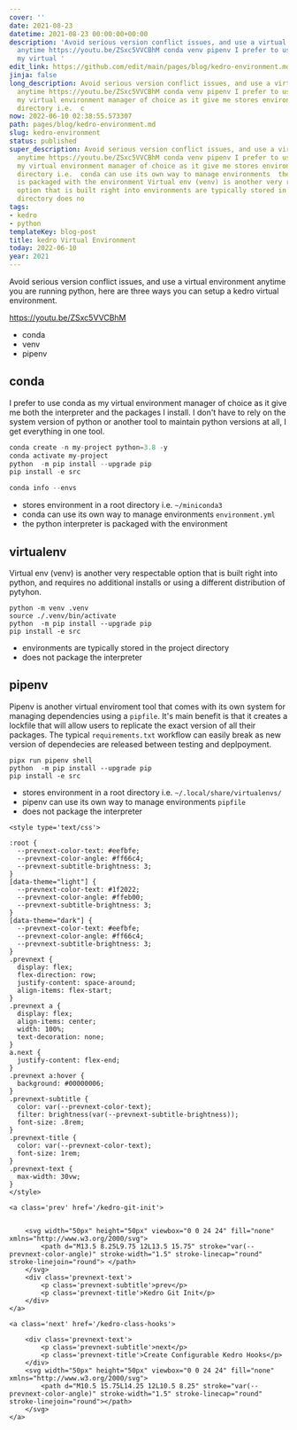 ```yaml
---
cover: ''
date: 2021-08-23
datetime: 2021-08-23 00:00:00+00:00
description: 'Avoid serious version conflict issues, and use a virtual environment
  anytime https://youtu.be/ZSxc5VVCBhM conda venv pipenv I prefer to use conda as
  my virtual '
edit_link: https://github.com/edit/main/pages/blog/kedro-environment.md
jinja: false
long_description: Avoid serious version conflict issues, and use a virtual environment
  anytime https://youtu.be/ZSxc5VVCBhM conda venv pipenv I prefer to use conda as
  my virtual environment manager of choice as it give me stores environment in a root
  directory i.e.  c
now: 2022-06-10 02:38:55.573307
path: pages/blog/kedro-environment.md
slug: kedro-environment
status: published
super_description: Avoid serious version conflict issues, and use a virtual environment
  anytime https://youtu.be/ZSxc5VVCBhM conda venv pipenv I prefer to use conda as
  my virtual environment manager of choice as it give me stores environment in a root
  directory i.e.  conda can use its own way to manage environments  the python interpreter
  is packaged with the environment Virtual env (venv) is another very respectable
  option that is built right into environments are typically stored in the project
  directory does no
tags:
- kedro
- python
templateKey: blog-post
title: kedro Virtual Environment
today: 2022-06-10
year: 2021
---
```


Avoid serious version conflict issues, and use a virtual environment anytime
you are running python, here are three ways you can setup a kedro virtual
environment.

https://youtu.be/ZSxc5VVCBhM

* conda
* venv
* pipenv

## conda

I prefer to use conda as my virtual environment manager of choice as it give me
both the interpreter and the packages I install.  I don't have to rely on the
system version of python or another tool to maintain python versions at all, I
get everything in one tool.

``` python
conda create -n my-project python=3.8 -y
conda activate my-project
python  -m pip install --upgrade pip
pip install -e src
```

``` python
conda info --envs
```

* stores environment in a root directory i.e. `~/miniconda3`
* conda can use its own way to manage environments `environment.yml`
* the python interpreter is packaged with the environment

## virtualenv

Virtual env (venv) is another very respectable option that is built right into
python, and requires no additional installs or using a different distribution
of pytyhon.

```
python -m venv .venv
source ./.venv/bin/activate
python  -m pip install --upgrade pip
pip install -e src
```

* environments are typically stored in the project directory
* does not package the interpreter

## pipenv

Pipenv is another virtual enviroment tool that comes with its own system for
managing dependencies using a `pipfile`.  It's main benefit is that it creates
a lockfile that will allow users to replicate the exact version of all their
packages.  The typical `requirements.txt` workflow can easily break as new
version of dependecies are released between testing  and deplpoyment.

```
pipx run pipenv shell
python  -m pip install --upgrade pip
pip install -e src
```
* stores environment in a root directory i.e. `~/.local/share/virtualenvs/`
* pipenv can use its own way to manage environments `pipfile`
* does not package the interpreter
<div class='prevnext'>

    <style type='text/css'>

    :root {
      --prevnext-color-text: #eefbfe;
      --prevnext-color-angle: #ff66c4;
      --prevnext-subtitle-brightness: 3;
    }
    [data-theme="light"] {
      --prevnext-color-text: #1f2022;
      --prevnext-color-angle: #ffeb00;
      --prevnext-subtitle-brightness: 3;
    }
    [data-theme="dark"] {
      --prevnext-color-text: #eefbfe;
      --prevnext-color-angle: #ff66c4;
      --prevnext-subtitle-brightness: 3;
    }
    .prevnext {
      display: flex;
      flex-direction: row;
      justify-content: space-around;
      align-items: flex-start;
    }
    .prevnext a {
      display: flex;
      align-items: center;
      width: 100%;
      text-decoration: none;
    }
    a.next {
      justify-content: flex-end;
    }
    .prevnext a:hover {
      background: #00000006;
    }
    .prevnext-subtitle {
      color: var(--prevnext-color-text);
      filter: brightness(var(--prevnext-subtitle-brightness));
      font-size: .8rem;
    }
    .prevnext-title {
      color: var(--prevnext-color-text);
      font-size: 1rem;
    }
    .prevnext-text {
      max-width: 30vw;
    }
    </style>
    
    <a class='prev' href='/kedro-git-init'>
    

        <svg width="50px" height="50px" viewbox="0 0 24 24" fill="none" xmlns="http://www.w3.org/2000/svg">
            <path d="M13.5 8.25L9.75 12L13.5 15.75" stroke="var(--prevnext-color-angle)" stroke-width="1.5" stroke-linecap="round" stroke-linejoin="round"> </path>
        </svg>
        <div class='prevnext-text'>
            <p class='prevnext-subtitle'>prev</p>
            <p class='prevnext-title'>Kedro Git Init</p>
        </div>
    </a>
    
    <a class='next' href='/kedro-class-hooks'>
    
        <div class='prevnext-text'>
            <p class='prevnext-subtitle'>next</p>
            <p class='prevnext-title'>Create Configurable Kedro Hooks</p>
        </div>
        <svg width="50px" height="50px" viewbox="0 0 24 24" fill="none" xmlns="http://www.w3.org/2000/svg">
            <path d="M10.5 15.75L14.25 12L10.5 8.25" stroke="var(--prevnext-color-angle)" stroke-width="1.5" stroke-linecap="round" stroke-linejoin="round"></path>
        </svg>
    </a>
  </div>